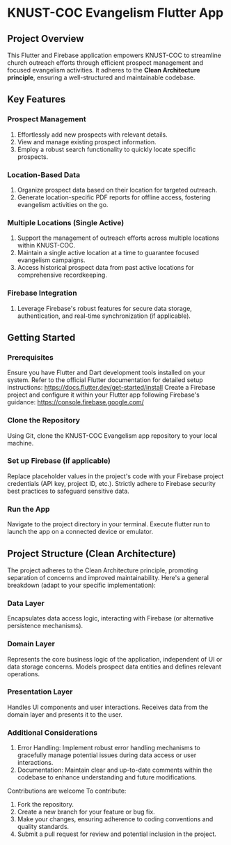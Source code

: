 # KNUST-COC Evangelism Flutter App

## Project Overview

This Flutter and Firebase application empowers KNUST-COC to streamline church outreach efforts through efficient prospect management and focused evangelism activities. It adheres to the **Clean Architecture principle**, ensuring a well-structured and maintainable codebase.

## Key Features

### Prospect Management

1. Effortlessly add new prospects with relevant details.
2. View and manage existing prospect information.
3. Employ a robust search functionality to quickly locate specific prospects.

### Location-Based Data

1. Organize prospect data based on their location for targeted outreach.
2. Generate location-specific PDF reports for offline access, fostering evangelism activities on the go.

### Multiple Locations (Single Active)

1. Support the management of outreach efforts across multiple locations within KNUST-COC.
2. Maintain a single active location at a time to guarantee focused evangelism campaigns.
3. Access historical prospect data from past active locations for comprehensive recordkeeping.

### Firebase Integration

1. Leverage Firebase's robust features for secure data storage, authentication, and real-time synchronization (if applicable).

## Getting Started

### Prerequisites

Ensure you have Flutter and Dart development tools installed on your system. Refer to the official Flutter documentation for detailed setup instructions: <https://docs.flutter.dev/get-started/install>
Create a Firebase project and configure it within your Flutter app following Firebase's guidance: <https://console.firebase.google.com/>

### Clone the Repository

Using Git, clone the KNUST-COC Evangelism app repository to your local machine.

### Set up Firebase (if applicable)

Replace placeholder values in the project's code with your Firebase project credentials (API key, project ID, etc.).
Strictly adhere to Firebase security best practices to safeguard sensitive data.

### Run the App

Navigate to the project directory in your terminal.
Execute flutter run to launch the app on a connected device or emulator.

## Project Structure (Clean Architecture)

The project adheres to the Clean Architecture principle, promoting separation of concerns and improved maintainability. Here's a general breakdown (adapt to your specific implementation):

### Data Layer

Encapsulates data access logic, interacting with Firebase (or alternative persistence mechanisms).

### Domain Layer

Represents the core business logic of the application, independent of UI or data storage concerns.
Models prospect data entities and defines relevant operations.

### Presentation Layer

Handles UI components and user interactions.
Receives data from the domain layer and presents it to the user.

### Additional Considerations

1. Error Handling: Implement robust error handling mechanisms to gracefully manage potential issues during data access or user interactions.
2. Documentation: Maintain clear and up-to-date comments within the codebase to enhance understanding and future modifications.

Contributions are welcome To contribute:

1. Fork the repository.
2. Create a new branch for your feature or bug fix.
3. Make your changes, ensuring adherence to coding conventions and quality standards.
4. Submit a pull request for review and potential inclusion in the project.
